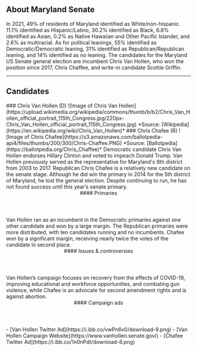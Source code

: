 ## About Maryland Senate
In 2021, 49% of residents of Maryland identified as White/non-hispanic. 11.1% identified as Hispanic/Latino, 30.2% identified as Black, 6.8% identified as Asian, 0.2% as Native Hawaiian and Other Pacific Islander, and 2.6% as multiracial. As for political leanings, 55% identified as Democratic/Democratic leaning, 31% identified as Republican/Republican leaning, and 14% identified as no leaning. The candidates for the Maryland US Senate general election are incumbent Chris Van Hollen, who won the position since 2017, Chris Chaffee, and write-in candidate Scottie Griffin. 

---

## Candidates

<Grid>
  <Box>
    ### Chris Van Hollen (D)
    ![Image of Chris Van Hollen](https://upload.wikimedia.org/wikipedia/commons/thumb/b/b2/Chris_Van_Hollen_official_portrait_115th_Congress.jpg/220px-Chris_Van_Hollen_official_portrait_115th_Congress.jpg)
    *Source: [Wikipedia](https://en.wikipedia.org/wiki/Chris_Van_Hollen)*
  </Box>
  <Box>
    ### Chris Chafee (R)
    ![Image of Chris Chafee](https://s3.amazonaws.com/ballotpedia-api4/files/thumbs/200/300/Chris-Chaffee.PNG)
    *Source: [Ballotpedia](https://ballotpedia.org/Chris_Chaffee)*
  </Box>

  <Box>
    Democratic candidate Chris Van Hollen endorses Hillary Clinton and voted to impeach Donald Trump. Van Hollen previously served as the representative for Maryland's 8th district from 2003 to 2017. 
  </Box>
  <Box>
    Republican Chris Chafee is a relatively new candidate on the senate stage. Although he did win the primary in 2014 for the 5th district of Maryland, he lost the general election. Despite continuing to run, he has not found success until this year’s senate primary. 
  </Box>

  <Header>
    #### Primaries
  </Header>
  <Box>
    Van Hollen ran as an incumbent in the Democratic primaries against one other candidate and won by a large margin. 
  </Box>
  <Box>
    The Republican primaries were more distributed, with ten candidates running and no incumbents. Chafee won by a significant margin, receiving nearly twice the votes of the candidate in second place. 
  </Box>

  <Header>
    #### Issues & controversies
  </Header>

  <WideBox>
    Van Hollen’s campaign focuses on recovery from the effects of COVID-19, improving educational and workforce opportunities, and combating gun violence, while Chafee is an advocate for second amendment rights and is against abortion. 
  </WideBox>
 
  <Header>
    #### Campaign ads
  </Header>
  <Box>
    - [Van Hollen Twitter Ad](https://i.ibb.co/vwPn6v0/download-9.png)
  </Box>
  <Box>
    - [Van Hollen Campaign Website](https://www.vanhollen.senate.gov/)
  </Box>
  <Box>
    - [Chafee Twitter Ad](https://i.ibb.co/1n0nPdt/download-8.png)
  </Box>
</Grid>
